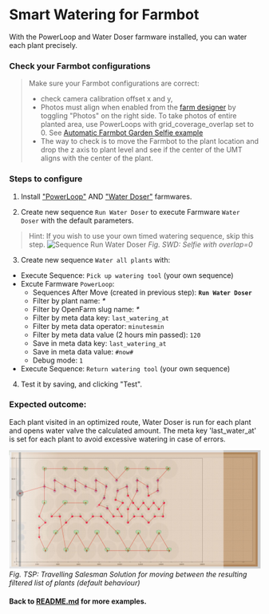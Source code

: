 # Smart Watering for Farmbot

With the PowerLoop and Water Doser farmware installed, you can water each plant precisely.

### Check your Farmbot configurations
> Make sure your Farmbot configurations are correct:
> - check camera calibration offset x and y,
> - Photos must align when enabled from the [farm designer](https://my.farm.bot/app/designer/plants) by toggling "Photos" on the right side. To take photos of entire planted area, use PowerLoops with grid_coverage_overlap set to 0. See [Automatic Farmbot Garden Selfie example](Automatic%20Farmbot%20Garden%20Selfie.md)
> - The way to check is to move the Farmbot to the plant location and drop the z axis to plant level and see if the center of the UMT aligns with the center of the plant.

### Steps to configure

1. Install ["PowerLoop"](https://github.com/amerkay/powerloop) AND ["Water Doser"](https://github.com/amerkay/water-doser) farmwares.

2. Create new sequence `Run Water Doser` to execute Farmware `Water Doser` with the default parameters.
> Hint: If you wish to use your own timed watering sequence, skip this step.
![Sequence Run Water Doser](http://i.imgur.com/ixEElyW.png)
*Fig. SWD: Selfie with overlap=0*

3. Create new sequence `Water all plants` with:
- Execute Sequence: `Pick up watering tool` (your own sequence)
- Excute Farmware `PowerLoop`:
	- Sequences After Move (created in previous step): **`Run Water Doser`**
	- Filter by plant name: *\**
	- Filter by OpenFarm slug name: *\**
	- Filter by meta data key: `last_watering_at`
	- Filter by meta data operator: `minutesmin`
	- Filter by meta data value (2 hours min passed): `120`
	- Save in meta data key: `last_watering_at`
	- Save in meta data value: `#now#`
	- Debug mode: `1`
- Execute Sequence: `Return watering tool` (your own sequence)

4. Test it by saving, and clicking "Test".

### Expected outcome:

Each plant visited in an optimized route, Water Doser is run for each plant and opens water valve the calculated amount. The meta key 'last_water_at' is set for each plant to avoid excessive watering in case of errors.

![Travelling Salesman Solution](../tsp_greedy_farmware_screenshot.jpg)
*Fig. TSP: Travelling Salesman Solution for moving between the resulting filtered list of plants (default behaviour)*

#### Back to [README.md](../README.md) for more examples.